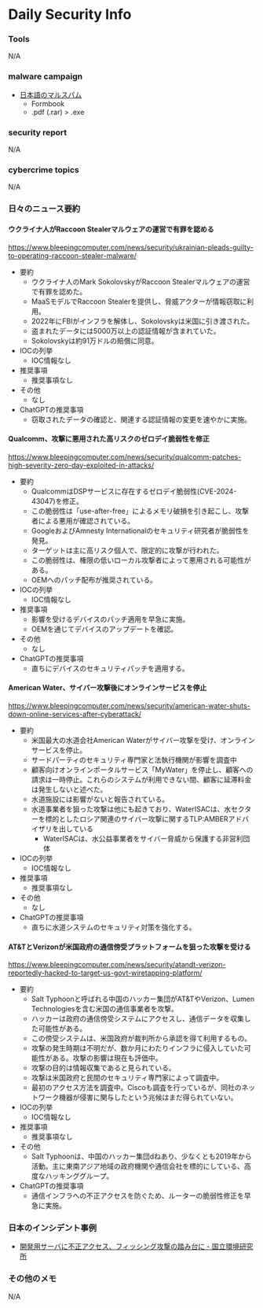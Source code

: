 # Daily Security Info

### Tools
N/A

### malware campaign
- [日本語のマルスパム](https://x.com/bomccss/status/1843168833030476250)
    - Formbook
    - .pdf (.rar) > .exe

### security report
N/A

### cybercrime topics
N/A

### 日々のニュース要約

#### ウクライナ人がRaccoon Stealerマルウェアの運営で有罪を認める
https://www.bleepingcomputer.com/news/security/ukrainian-pleads-guilty-to-operating-raccoon-stealer-malware/

- 要約
    - ウクライナ人のMark SokolovskyがRaccoon Stealerマルウェアの運営で有罪を認めた。
    - MaaSモデルでRaccoon Stealerを提供し、脅威アクターが情報窃取に利用。
    - 2022年にFBIがインフラを解体し、Sokolovskyは米国に引き渡された。
    - 盗まれたデータには5000万以上の認証情報が含まれていた。
    - Sokolovskyは約91万ドルの賠償に同意。
- IOCの列挙
    - IOC情報なし
- 推奨事項
    - 推奨事項なし
- その他
    - なし
- ChatGPTの推奨事項
    - 窃取されたデータの確認と、関連する認証情報の変更を速やかに実施。

#### Qualcomm、攻撃に悪用された高リスクのゼロデイ脆弱性を修正
https://www.bleepingcomputer.com/news/security/qualcomm-patches-high-severity-zero-day-exploited-in-attacks/

- 要約
    - QualcommはDSPサービスに存在するゼロデイ脆弱性(CVE-2024-43047)を修正。
    - この脆弱性は「use-after-free」によるメモリ破損を引き起こし、攻撃者による悪用が確認されている。
    - GoogleおよびAmnesty Internationalのセキュリティ研究者が脆弱性を発見。
    - ターゲットは主に高リスク個人で、限定的に攻撃が行われた。
    - この脆弱性は、権限の低いローカル攻撃者によって悪用される可能性がある。
    - OEMへのパッチ配布が推奨されている。
- IOCの列挙
    - IOC情報なし
- 推奨事項
    - 影響を受けるデバイスのパッチ適用を早急に実施。
    - OEMを通じてデバイスのアップデートを確認。
- その他
    - なし
- ChatGPTの推奨事項
    - 直ちにデバイスのセキュリティパッチを適用する。

#### American Water、サイバー攻撃後にオンラインサービスを停止
https://www.bleepingcomputer.com/news/security/american-water-shuts-down-online-services-after-cyberattack/

- 要約
    - 米国最大の水道会社American Waterがサイバー攻撃を受け、オンラインサービスを停止。
    - サードパーティのセキュリティ専門家と法執行機関が影響を調査中
    - 顧客向けオンラインポータルサービス「MyWater」を停止し、顧客への請求は一時停止。これらのシステムが利用できない間、顧客に延滞料金は発生しないと述べた。
    - 水道施設には影響がないと報告されている。
    - 水道事業者を狙った攻撃は他にも起きており、WaterISACは、水セクターを標的としたロシア関連のサイバー攻撃に関するTLP:AMBERアドバイザリを出している
        - WaterISACは、水公益事業者をサイバー脅威から保護する非営利団体
- IOCの列挙
    - IOC情報なし
- 推奨事項
    - 推奨事項なし
- その他
    - なし
- ChatGPTの推奨事項
    - 直ちに水道システムのセキュリティ対策を強化する。

#### AT&TとVerizonが米国政府の通信傍受プラットフォームを狙った攻撃を受ける
https://www.bleepingcomputer.com/news/security/atandt-verizon-reportedly-hacked-to-target-us-govt-wiretapping-platform/

- 要約
    - Salt Typhoonと呼ばれる中国のハッカー集団がAT&TやVerizon、Lumen Technologiesを含む米国の通信事業者を攻撃。
    - ハッカーは政府の通信傍受システムにアクセスし、通信データを収集した可能性がある。
    - この傍受システムは、米国政府が裁判所から承認を得て利用するもの。
    - 攻撃の発生時期は不明だが、数か月にわたりインフラに侵入していた可能性がある。攻撃の影響は現在も評価中。
    - 攻撃の目的は情報収集であると見られている。
    - 攻撃は米国政府と民間のセキュリティ専門家によって調査中。
    - 最初のアクセス方法を調査中。Ciscoも調査を行っているが、同社のネットワーク機器が侵害に関与したという兆候はまだ得られていない。
- IOCの列挙
    - IOC情報なし
- 推奨事項
    - 推奨事項なし
- その他
    - Salt Typhoonは、中国のハッカー集団dねあり、少なくとも2019年から活動。主に東南アジア地域の政府機関や通信会社を標的にしている、高度なハッキンググループ。
- ChatGPTの推奨事項
    - 通信インフラへの不正アクセスを防ぐため、ルーターの脆弱性修正を早急に実施。

### 日本のインシデント事例
- [開発用サーバに不正アクセス、フィッシング攻撃の踏み台に - 国立環境研究所](https://www.security-next.com/162596)

### その他のメモ
N/A